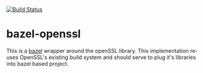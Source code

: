 [![Build Status](https://travis-ci.org/lbuchy/bazel-openssl.svg?branch=master)](https://travis-ci.org/lbuchy/bazel-openssl)
# bazel-openssl
This is a [bazel](http://bazel.io/) wrapper around the openSSL library.  This implementation re-uses OpenSSL's
existing build system and should serve to plug it's libraries into bazel based project.
